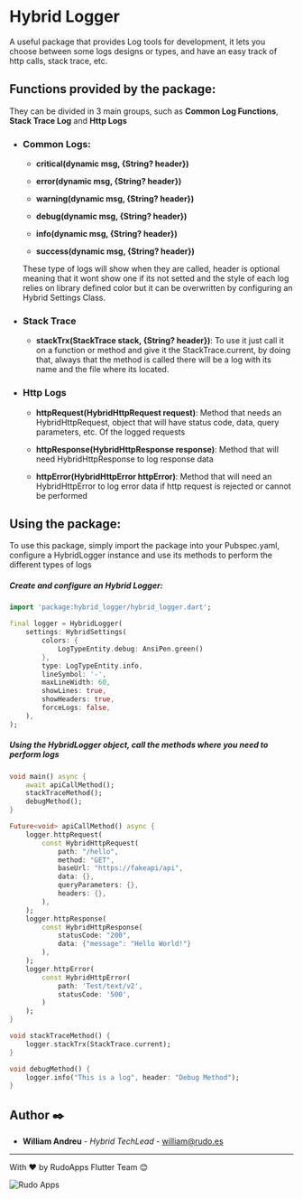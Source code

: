 # Hybrid Logger

A useful package that provides Log tools for development, it lets you choose between some logs designs or types, and have an easy track of http calls, stack trace, etc. 

## Functions provided by the package:

They can be divided in 3 main groups, such as **Common Log Functions**, **Stack Trace Log** and **Http Logs**

- ### Common Logs:

   - **critical(dynamic msg, {String? header})** 

   - **error(dynamic msg, {String? header})**

   - **warning(dynamic msg, {String? header})**

   - **debug(dynamic msg, {String? header})**

   - **info(dynamic msg, {String? header})**

   - **success(dynamic msg, {String? header})**

    These type of logs will show when they are called, header is optional meaning that it wont show one if its not setted and the style of each log relies on library defined color but it can be overwritten by configuring an Hybrid Settings Class.

- ### Stack Trace

   - **stackTrx(StackTrace stack, {String? header})**: To use it just call it on a function or method and give it the StackTrace.current, by doing that, always that the method is called there will be a log with its name and the file where its located.

- ### Http Logs

   - **httpRequest(HybridHttpRequest request)**: Method that needs an HybridHttpRequest, object that will have status code, data, query parameters, etc. Of the logged requests

   - **httpResponse(HybridHttpResponse response)**: Method that will need HybridHttpResponse to log response data 

   - **httpError(HybridHttpError httpError)**: Method that will need an HybridHttpError to log error data if http request is rejected or cannot be performed

## Using the package:

To use this package, simply import the package into your Pubspec.yaml, configure a HybridLogger instance and use its methods to perform the different types of logs

##### Create and configure an Hybrid Logger:

```dart
import 'package:hybrid_logger/hybrid_logger.dart';

final logger = HybridLogger(
    settings: HybridSettings(
        colors: {
            LogTypeEntity.debug: AnsiPen.green()
        },
        type: LogTypeEntity.info,
        lineSymbol: '-',
        maxLineWidth: 60,
        showLines: true,
        showHeaders: true,
        forceLogs: false,
    ),
);
```

##### Using the HybridLogger object, call the methods where you need to perform logs

```dart
void main() async {
    await apiCallMethod();
    stackTraceMethod();
    debugMethod();
}

Future<void> apiCallMethod() async {
    logger.httpRequest(
        const HybridHttpRequest(
            path: "/hello",
            method: "GET",
            baseUrl: "https://fakeapi/api",
            data: {},
            queryParameters: {},
            headers: {},
        ),
    );
    logger.httpResponse(
        const HybridHttpResponse(
            statusCode: "200",
            data: {"message": "Hello World!"}
        ),
    );
    logger.httpError(
        const HybridHttpError(
            path: 'Test/text/v2', 
            statusCode: '500',
        )
    );
}

void stackTraceMethod() {
    logger.stackTrx(StackTrace.current);
}

void debugMethod() {
    logger.info("This is a log", header: "Debug Method");
}
```

## Author ✒️

* **William Andreu** - *Hybrid TechLead* - [william@rudo.es](william@rudo.es)
---

With ❤️ by RudoApps Flutter Team 😊

![Rudo Apps](https://rudo.es/wp-content/uploads/logo-rudo.svg)